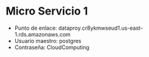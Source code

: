 # Micro Servicio 1

* Punto de enlace: dataproy.cr8ykmwseud1.us-east-1.rds.amazonaws.com
* Usuario maestro: postgres
* Contraseña: CloudComputing
